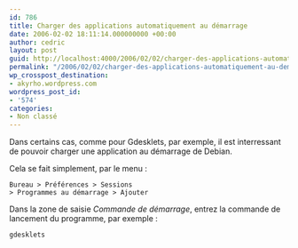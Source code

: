 ```yaml
---
id: 786
title: Charger des applications automatiquement au démarrage
date: 2006-02-02 18:11:14.000000000 +00:00
author: cedric
layout: post
guid: http://localhost:4000/2006/02/02/charger-des-applications-automatiquement-au-demarrage.html
permalink: "/2006/02/02/charger-des-applications-automatiquement-au-demarrage/"
wp_crosspost_destination:
- akyrho.wordpress.com
wordpress_post_id:
- '574'
categories:
- Non classé
---
```

Dans certains cas, comme pour Gdesklets, par exemple, il est interressant de pouvoir charger une application au démarrage de Debian.

Cela se fait simplement, par le menu :

<code class="highlighter-rouge">Bureau > Préférences > Sessions > Programmes au démarrage > Ajouter</code>

Dans la zone de saisie _Commande de démarrage_, entrez la commande de lancement du programme, par exemple :

<code class="highlighter-rouge">gdesklets</code>